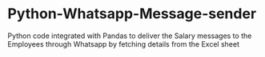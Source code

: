 # Python-Whatsapp-Message-sender
Python code integrated with Pandas to deliver the Salary messages to the Employees through Whatsapp by fetching details from the Excel sheet
